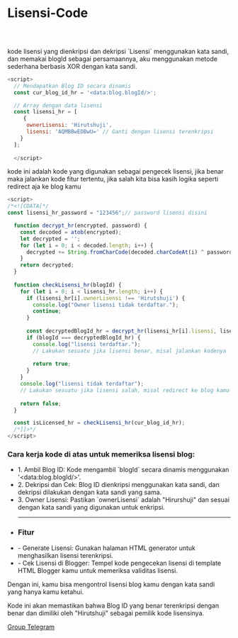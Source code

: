 # Lisensi-Code

<div class="separator" style="clear: both;"><a href="https://blogger.googleusercontent.com/img/b/R29vZ2xl/AVvXsEgGortYOsBRDaYeAXh7WjwcFlO4HzkYH1XfO29ZXr4PdGqvJoA0q-7-XOhZntVed-zjooO-en_50Hby1oBhwVZmVwASRjdFU_bfH3CR7X-LrnSRxYoArdPPV4LAS4J7JkV35D4Ov7RP6Mmm_b5-4Fwq5XN4sGQVyftuthaVKUlqd1XcXaRgIFkVj1F_Od9N/s1600/Thumbnail%20lisensi.jpeg" style="display: block; padding: 1em 0; text-align: center; "><img alt="" border="0" data-original-height="720" data-original-width="1280" src="https://blogger.googleusercontent.com/img/b/R29vZ2xl/AVvXsEgGortYOsBRDaYeAXh7WjwcFlO4HzkYH1XfO29ZXr4PdGqvJoA0q-7-XOhZntVed-zjooO-en_50Hby1oBhwVZmVwASRjdFU_bfH3CR7X-LrnSRxYoArdPPV4LAS4J7JkV35D4Ov7RP6Mmm_b5-4Fwq5XN4sGQVyftuthaVKUlqd1XcXaRgIFkVj1F_Od9N/s1600/Thumbnail%20lisensi.jpeg"/></a></div>

<p>kode lisensi yang dienkripsi dan dekripsi `Lisensi` menggunakan kata sandi, dan memakai blogId sebagai persamaannya, aku menggunakan metode sederhana berbasis XOR dengan kata sandi.
</p>

```Javascript
<script>
  // Mendapatkan Blog ID secara dinamis
  const cur_blog_id_hr = '<data:blog.blogId/>';

  // Array dengan data lisensi
  const lisensi_hr = [
     { 
      ownerLisensi: 'Hirutshuji',
      lisensi: 'AQMBBwEDBwU=' // Ganti dengan lisensi terenkripsi
    }
  ];
  
  </script>
```
<p>kode ini adalah kode yang digunakan sebagai pengecek lisensi, jika benar maka jalankan kode fitur tertentu, jika salah kita bisa kasih logika seperti redirect aja ke blog kamu</p>


```Javascript
<script>
/*<![CDATA[*/
const lisensi_hr_password = "123456";// password lisensi disini

  function decrypt_hr(encrypted, password) {
    const decoded = atob(encrypted);
    let decrypted = '';
    for (let i = 0; i < decoded.length; i++) {
      decrypted += String.fromCharCode(decoded.charCodeAt(i) ^ password.charCodeAt(i % password.length));
    }
    return decrypted;
  }
  
  function checkLisensi_hr(blogId) {
    for (let i = 0; i < lisensi_hr.length; i++) {
      if (lisensi_hr[i].ownerLisensi !== 'Hirutshuji') {
        console.log("Owner lisensi tidak terdaftar.");
        continue;
      }
      
      const decryptedBlogId_hr = decrypt_hr(lisensi_hr[i].lisensi, lisensi_hr_password);
      if (blogId === decryptedBlogId_hr) {
        console.log("lisensi terdaftar.");
        // Lakukan sesuatu jika lisensi benar, misal jalankan kodenya
        
        return true;
      }
    }
    console.log("lisensi tidak terdaftar");
    // Lakukan sesuatu jika lisensi salah, misal redirect ke blog kamu 
    
    return false;
  }

  const isLicensed_hr = checkLisensi_hr(cur_blog_id_hr);
  /*]]>*/
</script>
```

<h3>Cara kerja kode di atas untuk memeriksa lisensi blog:</h3>
<ul>
<li>1. Ambil Blog ID:
   Kode mengambil `blogId` secara dinamis menggunakan &#039;&lt;data:blog.blogId/&gt;&#039;.</li>

<li> 2. Dekripsi dan Cek:
   Blog ID dienkripsi menggunakan kata sandi, dan dekripsi dilakukan dengan kata sandi yang sama.</li>

<li> 3. Owner Lisensi:
   Pastikan `ownerLisensi` adalah "Hirurshuji" dan sesuai dengan kata sandi yang digunakan untuk enkripsi. </li>
  
<hr/>
<li><h3>Fitur</h3></li>

<li>- Generate Lisensi:
  Gunakan halaman HTML generator untuk menghasilkan lisensi terenkripsi.</li>

<li>- Cek Lisensi di Blogger:
  Tempel kode pengecekan lisensi di template HTML Blogger kamu untuk memeriksa validitas lisensi.</li>
</ul>


<p>Dengan ini, kamu bisa mengontrol lisensi blog kamu dengan kata sandi yang hanya kamu ketahui.</p>


<p>Kode ini akan memastikan bahwa Blog ID yang benar terenkripsi dengan benar dan dimiliki oleh "Hirutshuji" sebagai pemilik kode lisensinya.</p>
  
<a class="btn info" href="https://t.me/webhiru" target="_blank">Group Telegram</a>
